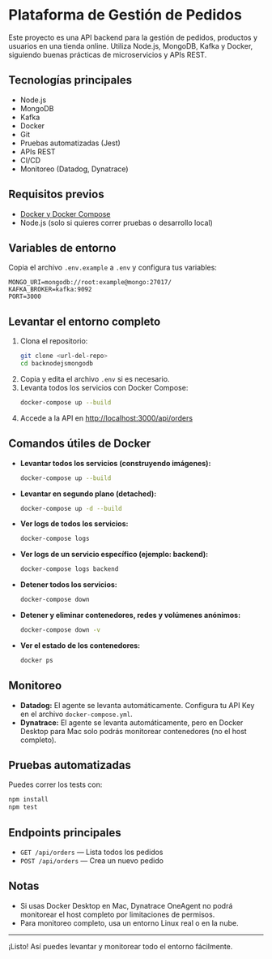 # Plataforma de Gestión de Pedidos

Este proyecto es una API backend para la gestión de pedidos, productos y usuarios en una tienda online. Utiliza Node.js, MongoDB, Kafka y Docker, siguiendo buenas prácticas de microservicios y APIs REST.

## Tecnologías principales
- Node.js
- MongoDB
- Kafka
- Docker
- Git
- Pruebas automatizadas (Jest)
- APIs REST
- CI/CD
- Monitoreo (Datadog, Dynatrace)

## Requisitos previos
- [Docker y Docker Compose](https://docs.docker.com/get-docker/)
- Node.js (solo si quieres correr pruebas o desarrollo local)

## Variables de entorno
Copia el archivo `.env.example` a `.env` y configura tus variables:

```
MONGO_URI=mongodb://root:example@mongo:27017/
KAFKA_BROKER=kafka:9092
PORT=3000
```

## Levantar el entorno completo
1. Clona el repositorio:
   ```bash
   git clone <url-del-repo>
   cd backnodejsmongodb
   ```
2. Copia y edita el archivo `.env` si es necesario.
3. Levanta todos los servicios con Docker Compose:
   ```bash
   docker-compose up --build
   ```
4. Accede a la API en [http://localhost:3000/api/orders](http://localhost:3000/api/orders)

## Comandos útiles de Docker

- **Levantar todos los servicios (construyendo imágenes):**
  ```bash
  docker-compose up --build
  ```
- **Levantar en segundo plano (detached):**
  ```bash
  docker-compose up -d --build
  ```
- **Ver logs de todos los servicios:**
  ```bash
  docker-compose logs
  ```
- **Ver logs de un servicio específico (ejemplo: backend):**
  ```bash
  docker-compose logs backend
  ```
- **Detener todos los servicios:**
  ```bash
  docker-compose down
  ```
- **Detener y eliminar contenedores, redes y volúmenes anónimos:**
  ```bash
  docker-compose down -v
  ```
- **Ver el estado de los contenedores:**
  ```bash
  docker ps
  ```

## Monitoreo
- **Datadog:** El agente se levanta automáticamente. Configura tu API Key en el archivo `docker-compose.yml`.
- **Dynatrace:** El agente se levanta automáticamente, pero en Docker Desktop para Mac solo podrás monitorear contenedores (no el host completo).

## Pruebas automatizadas
Puedes correr los tests con:
```bash
npm install
npm test
```

## Endpoints principales
- `GET /api/orders` — Lista todos los pedidos
- `POST /api/orders` — Crea un nuevo pedido

## Notas
- Si usas Docker Desktop en Mac, Dynatrace OneAgent no podrá monitorear el host completo por limitaciones de permisos.
- Para monitoreo completo, usa un entorno Linux real o en la nube.

---

¡Listo! Así puedes levantar y monitorear todo el entorno fácilmente. 